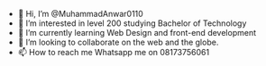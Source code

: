 - 👋 Hi, I’m @MuhammadAnwar0110
- 👀 I’m interested in level 200 studying Bachelor of Technology
- 🌱 I’m currently learning Web Design and front-end development
- 💞️ I’m looking to collaborate on the web and the globe.
- 📫 How to reach me Whatsapp me on 08173756061

<!---
MuhammadAnwar0110/MuhammadAnwar0110 is a ✨ special ✨ repository because its `README.md` (this file) appears on your GitHub profile.
You can click the Preview link to take a look at your changes.
--->
